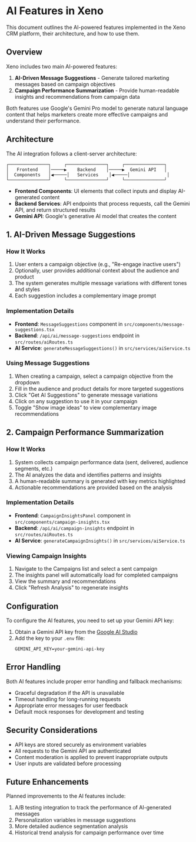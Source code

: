 # AI Features in Xeno

This document outlines the AI-powered features implemented in the Xeno CRM platform, their architecture, and how to use them.

## Overview

Xeno includes two main AI-powered features:

1. **AI-Driven Message Suggestions** - Generate tailored marketing messages based on campaign objectives
2. **Campaign Performance Summarization** - Provide human-readable insights and recommendations from campaign data

Both features use Google's Gemini Pro model to generate natural language content that helps marketers create more effective campaigns and understand their performance.

## Architecture

The AI integration follows a client-server architecture:

```
┌───────────────┐     ┌───────────────┐     ┌───────────────┐
│   Frontend    │─────▶    Backend    │─────▶  Gemini API   │
│  Components   │◀─────│   Services    │◀─────│              │
└───────────────┘     └───────────────┘     └───────────────┘
```

- **Frontend Components**: UI elements that collect inputs and display AI-generated content
- **Backend Services**: API endpoints that process requests, call the Gemini API, and return structured results
- **Gemini API**: Google's generative AI model that creates the content

## 1. AI-Driven Message Suggestions

### How It Works

1. User enters a campaign objective (e.g., "Re-engage inactive users")
2. Optionally, user provides additional context about the audience and product
3. The system generates multiple message variations with different tones and styles
4. Each suggestion includes a complementary image prompt

### Implementation Details

- **Frontend**: `MessageSuggestions` component in `src/components/message-suggestions.tsx`
- **Backend**: `/api/ai/message-suggestions` endpoint in `src/routes/aiRoutes.ts`
- **AI Service**: `generateMessageSuggestions()` in `src/services/aiService.ts`

### Using Message Suggestions

1. When creating a campaign, select a campaign objective from the dropdown
2. Fill in the audience and product details for more targeted suggestions
3. Click "Get AI Suggestions" to generate message variations
4. Click on any suggestion to use it in your campaign
5. Toggle "Show image ideas" to view complementary image recommendations

## 2. Campaign Performance Summarization

### How It Works

1. System collects campaign performance data (sent, delivered, audience segments, etc.)
2. The AI analyzes the data and identifies patterns and insights
3. A human-readable summary is generated with key metrics highlighted
4. Actionable recommendations are provided based on the analysis

### Implementation Details

- **Frontend**: `CampaignInsightsPanel` component in `src/components/campaign-insights.tsx`
- **Backend**: `/api/ai/campaign-insights` endpoint in `src/routes/aiRoutes.ts`
- **AI Service**: `generateCampaignInsights()` in `src/services/aiService.ts`

### Viewing Campaign Insights

1. Navigate to the Campaigns list and select a sent campaign
2. The insights panel will automatically load for completed campaigns
3. View the summary and recommendations
4. Click "Refresh Analysis" to regenerate insights

## Configuration

To configure the AI features, you need to set up your Gemini API key:

1. Obtain a Gemini API key from the [Google AI Studio](https://makersuite.google.com/)
2. Add the key to your `.env` file:
   ```
   GEMINI_API_KEY=your-gemini-api-key
   ```

## Error Handling

Both AI features include proper error handling and fallback mechanisms:

- Graceful degradation if the API is unavailable
- Timeout handling for long-running requests
- Appropriate error messages for user feedback
- Default mock responses for development and testing

## Security Considerations

- API keys are stored securely as environment variables
- All requests to the Gemini API are authenticated
- Content moderation is applied to prevent inappropriate outputs
- User inputs are validated before processing

## Future Enhancements

Planned improvements to the AI features include:

1. A/B testing integration to track the performance of AI-generated messages
2. Personalization variables in message suggestions
3. More detailed audience segmentation analysis
4. Historical trend analysis for campaign performance over time
